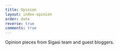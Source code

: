 ```yaml
---
title: Opinion
layout: index-opinion
order: date
reverse: true
comments: true
---
```


Opinion pieces from Sigasi team and guest bloggers.


